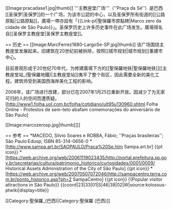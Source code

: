 [[Image:pracadase1.jpg|thumb]]
'''主教座堂广场'''（''Praça da Sé''）是巴西[[圣保罗|圣保罗]]的一个广场，为该市公認的中心，以及圣保罗所有街道的[[公路原點|公路原點]]，廣場一帶亦設有「{{Link-pt|聖保羅市原點碑|Marco zero da cidade de São Paulo}}」。圣保罗历史上许多历史事件在此广场发生。廣場得名自[[圣保罗主教座堂|圣保罗主教座堂]]。

== 历史 ==
[[Image:MarcFerrez1880-LargoSe-SP.jpg|thumb]]
该广场围绕主教座堂发展起来。旧建筑在20世纪初被拆除，按照[[城市规划|城市规划]]重建市中心。

目前景观形成于20世纪70年代，为修建廣場下方的[[聖保羅地铁|聖保羅地铁]][[主教座堂站_(聖保羅地鐵)|主教座堂站]]夷平了整个街区，因此需要全新的美化工程。建筑师受到美国西海岸美化工程的影响。

2006年，该广场进行改建，部分已在2007年1月25日重新开放。因减少了为无家可归的人的空间而遭质疑。<ref>[http://www1.folha.uol.com.br/folha/cotidiano/ult95u130960.shtml Folha Online - Protestos de sem-teto abafam comemorações do aniversário de São Paulo]</ref>

[[Image:marcozerosp.jpg|thumb]]]]

== 参考 ==
<references />
*MACEDO, Silvio Soares e ROBBA, Fábio; ''Praças brasileiras''; São Paulo:Edusp; ISBN 85-314-0656-0
*[http://www.sampa.art.br/SAOPAULO/Praca%20Se.htm Sampa.art.br] {{pt icon}}
*[https://web.archive.org/web/20061119023435/http://portal.prefeitura.sp.gov.br/secretarias/cultura/patrimonio_historico/curiosidades/0001/0009/ Historical Assets Administration of the City of São Paulo] {{pt icon}}
*[https://web.archive.org/web/20070507072046/http://sampacentro.terra.com.br/ponto_historico.asp?ph=2 SampaCentro] {{pt icon}}
{{Popular visitor attractions in São Paulo}}
{{coord|23|33|01|S|46|38|02|W|source:kolossus-ptwiki|display=title}}

[[Category:聖保羅_(巴西)|Category:聖保羅 (巴西)]]